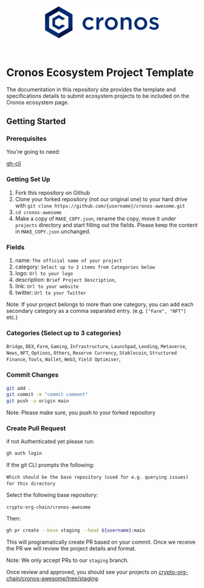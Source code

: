 <br />
<p align="center">
  <img src="./docs/assets/cronos.svg" alt="Cronos Logo" width="300">
</p>
<br />

# Cronos Ecosystem Project Template

The documentation in this repository site provides the template and specifications details to submit ecosystem projects to be included on the Cronos ecosystem page.

## Getting Started

### Prerequisites

You're going to need:

[gh-cli](https://cli.github.com/)

### Getting Set Up

1. Fork this repository on Github
2. Clone your forked repository (not our original one) to your hard drive with `git clone https://github.com/{username}/cronos-awesome.git`
3. `cd cronos-awesome`
4. Make a copy of `MAKE_COPY.json`, rename the copy, move it under `projects` directory and start filling out the fields. Please keep the content in `MAKE_COPY.json` unchanged.

### Fields 
1. name: `The official name of your project`
2. category: `Select up to 3 items from Categories below`
3. logo: `Url to your logo`
4. description: `Brief Project Description`,
5. link: `Url to your website`
6. twitter: `Url to your Twitter`

Note: If your project belongs to more than one category, you can add each secondary category as a comma separated entry. (e.g. `["Farm", "NFT"]` etc.)

### Categories (Select up to 3 categories)
`Bridge`,
`DEX`,
`Farm`,
`Gaming`,
`Infrastructure`,
`Launchpad`,
`Lending`,
`Metaverse`,
`News`,
`NFT`,
`Options`,
`Others`,
`Reserve Currency`,
`Stablecoin`,
`Structured Finance`,
`Tools`,
`Wallet`,
`Web3`,
`Yield Optimiser`,

### Commit Changes
```bash
git add .
git commit -m "commit comment"
git push -u origin main 
```
Note: Please make sure, you push to your forked repository

### Create Pull Request
if not Authenticated yet please run:

```bash
gh auth login
```
If the git CLI prompts the following: 

`Which should be the base repository (used for e.g. querying issues) for this directory`

Select the following base repository:

`crypto-org-chain/cronos-awesome`

Then:

```bash
gh pr create --base staging --head ${username}:main
```
This will programatically create PR based on your commit. Once we receive the PR we will review the project details and format.

Note: We only accept PRs to our `staging` branch.

Once review and approved, you should see your projects on [crypto-org-chain/cronos-awesome/tree/staging](https://github.com/crypto-org-chain/cronos-awesome/tree/staging).
